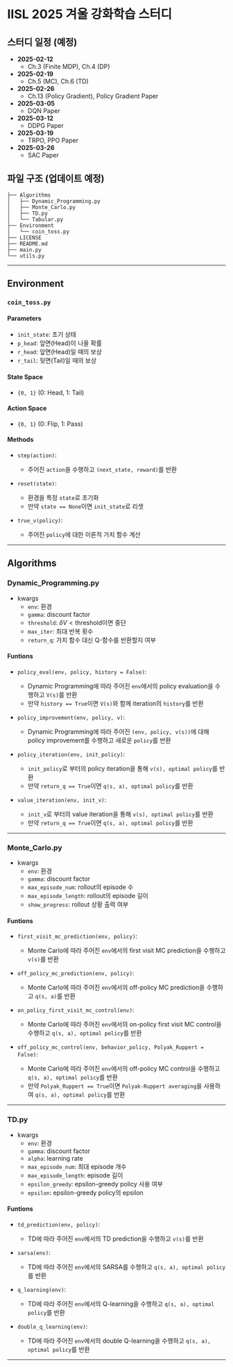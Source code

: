 # IISL 2025 겨울 강화학습 스터디

## 스터디 일정 (예정)
- **2025-02-12**  
  - Ch.3 (Finite MDP), Ch.4 (DP)
- **2025-02-19**  
  - Ch.5 (MC), Ch.6 (TD)
- **2025-02-26**  
  - Ch.13 (Policy Gradient), Policy Gradient Paper
- **2025-03-05**  
  - DQN Paper
- **2025-03-12**  
  - DDPG Paper
- **2025-03-19**
  - TRPO, PPO Paper
- **2025-03-26**
  - SAC Paper

## 파일 구조 (업데이트 예정)
```
├── Algorithms
│   ├── Dynamic_Programming.py
│   ├── Monte_Carlo.py
│   ├── TD.py
│   └── Tabular.py
├── Environment
│   └── coin_toss.py
├── LICENSE
├── README.md
├── main.py
└── utils.py
```

---

## Environment

### `coin_toss.py`

#### Parameters
- `init_state`: 초기 상태
- `p_head`: 앞면(Head)이 나올 확률
- `r_head`: 앞면(Head)일 때의 보상
- `r_tail`: 뒷면(Tail)일 때의 보상

#### State Space
- `{0, 1}` (0: Head, 1: Tail)

#### Action Space
- `{0, 1}` (0: Flip, 1: Pass)

#### Methods
- `step(action)`:  
  - 주어진 `action`을 수행하고 `(next_state, reward)`를 반환

- `reset(state)`:  
  - 환경을 특정 `state`로 초기화  
  - 만약 `state == None`이면 `init_state`로 리셋

- `true_v(policy)`:  
  - 주어진 `policy`에 대한 이론적 가치 함수 계산

---

## Algorithms

### Dynamic_Programming.py
- kwargs
  - `env`: 환경
  - `gamma`: discount factor
  - `threshold`: $\delta V < \text{threshold}$이면 중단
  - `max_iter`: 최대 반복 횟수
  - `return_q`: 가치 함수 대신 Q-함수를 반환할지 여부

#### Funtions
- `policy_eval(env, policy, history = False)`:
  - Dynamic Programming에 따라 주어진 `env`에서의 policy evaluation을 수행하고 `V(s)`를 반환
  - 만약 `history == True`이면 `V(s)`와 함께 iteration의 `history`를 반환

- `policy_improvement(env, policy, v)`:
  - Dynamic Programming에 따라 주어진 `(env, policy, v(s))`에 대해 policy improvement를 수행하고 새로운 `policy`를 반환

- `policy_iteration(env, init_policy)`:
  - `init_policy`로 부터의 policy iteration을 통해 `v(s), optimal policy`를 반환
  - 만약 `return_q == True`이면 `q(s, a), optimal policy`를 반환

- `value_iteration(env, init_v)`:
  - `init_v`로 부터의 value iteration을 통해 `v(s), optimal policy`를 반환
  - 만약 `return_q == True`이면 `q(s, a), optimal policy`를 반환

---

### Monte_Carlo.py
- kwargs
  - `env`: 환경
  - `gamma`: discount factor
  - `max_episode_num`: rollout의 episode 수
  - `max_episode_length`: rollout의 episode 길이
  - `show_progress`: rollout 상황 출력 여부

#### Funtions
- `first_visit_mc_prediction(env, policy)`:
  - Monte Carlo에 따라 주어진 `env`에서의 first visit MC prediction을 수행하고 `v(s)`를 반환

- `off_policy_mc_prediction(env, policy)`:
  - Monte Carlo에 따라 주어진 `env`에서의 off-policy MC prediction을 수행하고 `q(s, a)`를 반환

- `on_policy_first_visit_mc_control(env)`:
  - Monte Carlo에 따라 주어진 `env`에서의 on-policy first visit MC control을 수행하고 `q(s, a), optimal policy`를 반환

- `off_policy_mc_control(env, behavior_policy, Polyak_Ruppert = False)`:
  - Monte Carlo에 따라 주어진 `env`에서의 off-policy MC control을 수행하고 `q(s, a), optimal policy`를 반환
  - 만약 `Polyak_Ruppert == True`이면 `Polyak-Ruppert averaging`을 사용하여 `q(s, a), optimal policy`를 반환

---

### TD.py
- kwargs
  - `env`: 환경
  - `gamma`: discount factor
  - `alpha`: learning rate
  - `max_episode_num`: 최대 episode 개수
  - `max_episode_length`: episode 길이
  - `epsilon_greedy`: epsilon-greedy policy 사용 여부
  - `epsilon`: epsilon-greedy policy의 epsilon

#### Funtions
- `td_prediction(env, policy)`:
  - TD에 따라 주어진 `env`에서의 TD prediction을 수행하고 `v(s)`를 반환

- `sarsa(env)`:
  - TD에 따라 주어진 `env`에서의 SARSA를 수행하고 `q(s, a), optimal policy`를 반환

- `q_learning(env)`:
  - TD에 따라 주어진 `env`에서의 Q-learning을 수행하고 `q(s, a), optimal policy`를 반환

- `double_q_learning(env)`:
  - TD에 따라 주어진 `env`에서의 double Q-learning을 수행하고 `q(s, a), optimal policy`를 반환

---
